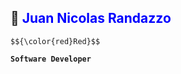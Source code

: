 ## 👋 <span style="color:blue"> Juan Nicolas Randazzo </span>

	$${\color{red}Red}$$


**`Software Developer`**


<!--
**JuanNicolasRandazzo/JuanNicolasRandazzo** is a ✨ _special_ ✨ repository because its `README.md` (this file) appears on your GitHub profile.

Here are some ideas to get you started:

- 🔭 I’m currently working on ...
- 🌱 I’m currently learning ...
- 👯 I’m looking to collaborate on ...
- 🤔 I’m looking for help with ...
- 💬 Ask me about ...
- 📫 How to reach me: ...
- 😄 Pronouns: ...
- ⚡ Fun fact: ...
-->
